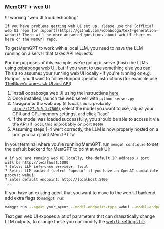 ### MemGPT + web UI

!!! warning "web UI troubleshooting"

    If you have problems getting web UI set up, please use the [official web UI repo for support](https://github.com/oobabooga/text-generation-webui)! There will be more answered questions about web UI there vs here on the MemGPT repo.

To get MemGPT to work with a local LLM, you need to have the LLM running on a server that takes API requests.

For the purposes of this example, we're going to serve (host) the LLMs using [oobabooga web UI](https://github.com/oobabooga/text-generation-webui#starting-the-web-ui), but if you want to use something else you can! This also assumes your running web UI locally - if you're running on e.g. Runpod, you'll want to follow Runpod specific instructions (for example use [TheBloke's one-click UI and API](https://github.com/TheBlokeAI/dockerLLM/blob/main/README_Runpod_LocalLLMsUIandAPI.md))

1. Install oobabooga web UI using the instructions [here](https://github.com/oobabooga/text-generation-webui#starting-the-web-ui)
2. Once installed, launch the web server with `python server.py`
3. Navigate to the web app (if local, this is probably [`http://127.0.0.1:7860`](http://localhost:7860)), select the model you want to use, adjust your GPU and CPU memory settings, and click "load"
4. If the model was loaded successfully, you should be able to access it via the API (if local, this is probably on port `5000`)
5. Assuming steps 1-4 went correctly, the LLM is now properly hosted on a port you can point MemGPT to!

In your terminal where you're running MemGPT, run `memgpt configure` to set the default backend for MemGPT to point at web UI:
```
# if you are running web UI locally, the default IP address + port will be http://localhost:5000
? Select LLM inference provider: local
? Select LLM backend (select 'openai' if you have an OpenAI compatible proxy): webui
? Enter default endpoint: http://localhost:5000
...
```

If you have an existing agent that you want to move to the web UI backend, add extra flags to `memgpt run`:
```sh
memgpt run --agent your_agent --model-endpoint-type webui --model-endpoint http://localhost:5000
```

Text gen web UI exposes a lot of parameters that can dramatically change LLM outputs, to change these you can modify the [web UI settings file](https://github.com/cpacker/MemGPT/blob/main/memgpt/local_llm/webui/settings.py).
